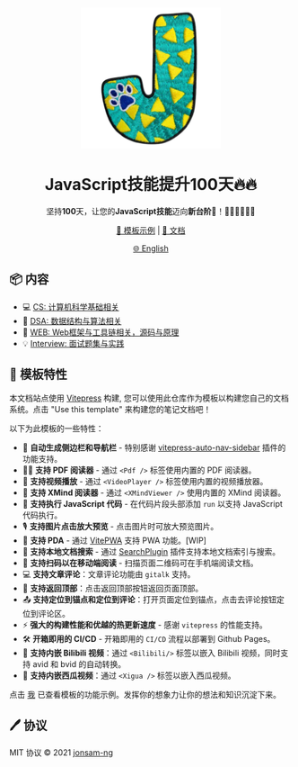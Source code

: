 <br>
<p align="center">
<a href="https://100js.jonsam.site" target="_blank">
<img src="./logo.png" alt="100js" height="250" width="250"/>
</a>
<h1 align="center">JavaScript技能提升100天🔥🔥</h1>
</p>

<p align="center">
坚持<b>100</b>天，让您的<b>JavaScript技能</b>迈向<b>新台阶</b>💪！🧑‍💻👩‍💻👨‍💻
</p>

<p align="center">
  <a href="https://100js.jonsam.site/示例">🍁 模板示例</a> | <a href="https://100js.jonsam.site">📖 文档</a>
</p>

<p align="center">
  <a href="./README.md">🌐 English</a>
</p>

## 📦 内容

- 💻 [CS: 计算机科学基础相关](https://100js.jonsam.site/CS/开始上手)
- 🧮 [DSA: 数据结构与算法相关](https://100js.jonsam.site/DSA/开始上手)
- 🔭 [WEB: Web框架与工具链相关，源码与原理](https://100js.jonsam.site/WEB/开始上手)
- 💡 [Interview: 面试题集与实践](https://100js.jonsam.site/Interview/开始上手)

## 🚀 模板特性

本文档站点使用 [Vitepress](https://vitepress.vuejs.org/) 构建, 您可以使用此仓库作为模板以构建您自己的文档系统。点击 "Use this template" 来构建您的笔记文档吧！

以下为此模板的一些特性：

- 📝 **自动生成侧边栏和导航栏**  - 特别感谢 [vitepress-auto-nav-sidebar](https://github.com/Merlin218/vitepress-auto-nav-sidebar) 插件的功能支持。
- 🧑‍💻 **支持 PDF 阅读器** - 通过 `<Pdf />` 标签使用内置的 PDF 阅读器。
- 🎨 **支持视频播放** - 通过 `<VideoPlayer />` 标签使用内置的视频播放器。
- 🌈 **支持 XMind 阅读器** - 通过 `<XMindViewer />` 使用内置的 XMind 阅读器。
- 🤹 **支持执行 JavaScript 代码**  - 在代码片段头部添加 `run` 以支持 JavaScript 代码执行。
- 🎙 **支持图片点击放大预览** - 点击图片时可放大预览图片。
- 🧮 **支持 PDA** - 通过 [VitePWA](https://www.npmjs.com/package/vite-plugin-pwa) 支持 PWA 功能。[WIP]
- 📰 **支持本地文档搜索** - 通过 [SearchPlugin](https://www.npmjs.com/package/vitepress-plugin-search) 插件支持本地文档索引与搜索。
- 🌟 **支持扫码以在移动端阅读** - 扫描页面二维码可在手机端阅读文档。
- 💻 **支持文章评论**：文章评论功能由 `gitalk` 支持。
- 🎥 **支持返回顶部**：点击返回顶部按钮返回页面顶部。
- 📤 **支持定位到锚点和定位到评论**：打开页面定位到锚点，点击去评论按钮定位到评论区。
- ⚡️ **强大的构建性能和优越的热更新速度** - 感谢 `vitepress` 的性能支持。
- 🛠 **开箱即用的 CI/CD** - 开箱即用的 `CI/CD` 流程以部署到 Github Pages。
- 💐 **支持内嵌 Bilibili 视频**：通过 `<Bilibili/>` 标签以嵌入 Bilibili 视频，同时支持 avid 和 bvid 的自动转换。
- 🍎 **支持内嵌西瓜视频**：通过 `<Xigua />` 标签以嵌入西瓜视频。

点击 [我](https://100js.jonsam.site/示例) 已查看模板的功能示例。发挥你的想象力让你的想法和知识沉淀下来。

## 🖊️ 协议

MIT 协议 © 2021 [jonsam-ng](https://github.com/jonsam-ng)
